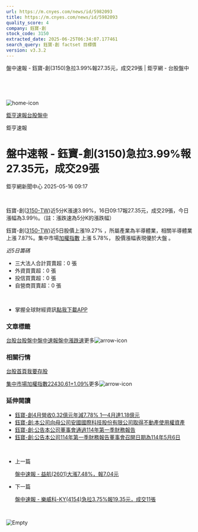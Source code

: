 ```yaml
---
url: https://m.cnyes.com/news/id/5982093
title: https://m.cnyes.com/news/id/5982093
quality_score: 4
company: 鈺寶-創
stock_code: 3150
extracted_date: 2025-06-25T06:34:07.177461
search_query: 鈺寶-創 factset 目標價
version: v3.3.2
---
```


盤中速報 - 鈺寶-創(3150)急拉3.99%報27.35元，成交29張 | 鉅亨網 - 台股盤中

‌

‌

![home-icon](/assets/icons/breadCrumb/symbol-icon-home.svg)

[鉅亨速報](/news/cat/anue_live)[台股盤中](/news/cat/tw_live)

鉅亨速報

# 盤中速報 - 鈺寶-創(3150)急拉3.99%報27.35元，成交29張

鉅亨網新聞中心 2025-05-16 09:17

‌

鈺寶-創([3150-TW](https://www.cnyes.com/twstock/3150))近5分K漲速3.99%，16日09:17報27.35元，成交29張，今日漲幅為3.99％。（註：漲跌速為5分K的漲跌幅）

鈺寶-創([3150-TW](https://www.cnyes.com/twstock/3150))近5日股價上漲19.27% ，所屬產業為半導體業，相關半導體業 上漲 7.87%。集中市場[加權指數](https://invest.cnyes.com/index/TWS/TSE01) 上漲 5.78%， 股價漲幅表現優於大盤 。

*近5日籌碼*

* 三大法人合計買賣超：0 張
* 外資買賣超：0 張
* 投信買賣超：0 張
* 自營商買賣超：0 張

‌

* 掌握全球財經資訊[點我下載APP](http://www.cnyes.com/app/?utm_source=mweb&utm_medium=HamMenuBanner&utm_campaign=fixed&utm_content=entr)

### 文章標籤

[台股](https://news.cnyes.com/tag/台股 "台股")[台股盤中](https://news.cnyes.com/tag/台股盤中 "台股盤中")[盤中速報](https://news.cnyes.com/tag/盤中速報 "盤中速報")[盤中漲跌速](https://news.cnyes.com/tag/盤中漲跌速 "盤中漲跌速")更多![arrow-icon](/assets/icons/arrows/arrow-down.svg)

### 相關行情

[台股首頁](https://www.cnyes.com/twstock)[我要存股](https://supr.link/8OHaU)

[集中市場加權指數22430.61+1.09%](https://invest.cnyes.com/index/TWS/TSE01)更多![arrow-icon](/assets/icons/arrows/arrow-down.svg)

### 延伸閱讀

* [鈺寶-創4月營收0.32億元年減7.78% 1—4月達1.18億元](/news/id/5963177)
* [鈺寶-創:本公司向母公司安國國際科技股份有限公司取得不動產使用權資產](/news/id/5963135)
* [鈺寶-創:公告本公司董事會通過114年第一季財務報告](/news/id/5963134)
* [鈺寶-創:公告本公司114年第一季財務報告董事會召開日期為114年5月6日](/news/id/5952963)

‌

* 上一篇

  [盤中速報 - 益航(2601)大漲7.48%，報7.04元](/news/id/5982384)
* 下一篇

  [盤中速報 - 樂威科-KY(4154)急拉3.75%報19.35元，成交11張](/news/id/5980876)

‌

![Empty](/assets/icons/skeleton/empty-image.svg)

‌